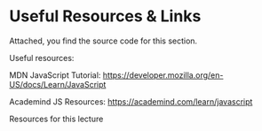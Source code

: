 # Useful Resources & Links

Attached, you find the source code for this section.

Useful resources:

MDN JavaScript Tutorial: https://developer.mozilla.org/en-US/docs/Learn/JavaScript

Academind JS Resources: https://academind.com/learn/javascript

Resources for this lecture
